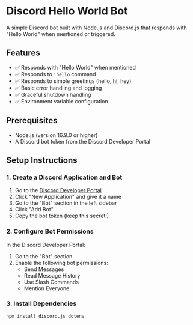 # Discord Hello World Bot

A simple Discord bot built with Node.js and Discord.js that responds with "Hello World" when mentioned or triggered.

## Features

- ✅ Responds with "Hello World" when mentioned
- ✅ Responds to `!hello` command
- ✅ Responds to simple greetings (hello, hi, hey)
- ✅ Basic error handling and logging
- ✅ Graceful shutdown handling
- ✅ Environment variable configuration

## Prerequisites

- Node.js (version 16.9.0 or higher)
- A Discord bot token from the Discord Developer Portal

## Setup Instructions

### 1. Create a Discord Application and Bot

1. Go to the [Discord Developer Portal](https://discord.com/developers/applications)
2. Click "New Application" and give it a name
3. Go to the "Bot" section in the left sidebar
4. Click "Add Bot"
5. Copy the bot token (keep this secret!)

### 2. Configure Bot Permissions

In the Discord Developer Portal:
1. Go to the "Bot" section
2. Enable the following bot permissions:
   - Send Messages
   - Read Message History
   - Use Slash Commands
   - Mention Everyone

### 3. Install Dependencies

```bash
npm install discord.js dotenv
